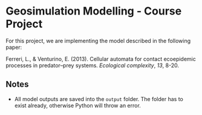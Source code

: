 # Geosimulation Modelling - Course Project

For this project, we are implementing the model described in the following paper:

Ferreri, L., & Venturino, E. (2013). Cellular automata for contact ecoepidemic processes in predator–prey systems. *Ecological complexity*, *13*, 8-20.



## Notes 

* All model outputs are saved into the `output` folder. The folder has to exist already, otherwise Python will throw an error. 